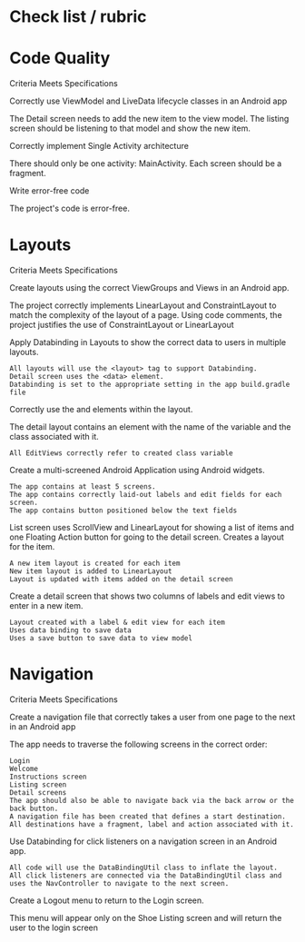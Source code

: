 # Check list / rubric 

# Code Quality
Criteria 	Meets Specifications

Correctly use ViewModel and LiveData lifecycle classes in an Android app
	

The Detail screen needs to add the new item to the view model. The listing screen should be listening to that model and show the new item.

Correctly implement Single Activity architecture
	

There should only be one activity: MainActivity. Each screen should be a fragment.

Write error-free code
	

The project's code is error-free.

# Layouts
Criteria 	Meets Specifications

Create layouts using the correct ViewGroups and Views in an Android app.
	

The project correctly implements LinearLayout and ConstraintLayout to match the complexity of the layout of a page. Using code comments, the project justifies the use of ConstraintLayout or LinearLayout

Apply Databinding in Layouts to show the correct data to users in multiple layouts.
	

    All layouts will use the <layout> tag to support Databinding.
    Detail screen uses the <data> element.
    Databinding is set to the appropriate setting in the app build.gradle file

Correctly use the <data> and <variable> elements within the layout.
	

The detail layout contains an <data> element with the name of the variable and the class associated with it.

    All EditViews correctly refer to created class variable

Create a multi-screened Android Application using Android widgets.
	

    The app contains at least 5 screens.
    The app contains correctly laid-out labels and edit fields for each screen.
    The app contains button positioned below the text fields

List screen uses ScrollView and LinearLayout for showing a list of items and one Floating Action button for going to the detail screen.
Creates a layout for the item.
	

    A new item layout is created for each item
    New item layout is added to LinearLayout
    Layout is updated with items added on the detail screen

Create a detail screen that shows two columns of labels and edit views to enter in a new item.
	

    Layout created with a label & edit view for each item
    Uses data binding to save data
    Uses a save button to save data to view model

# Navigation
Criteria 	Meets Specifications

Create a navigation file that correctly takes a user from one page to the next in an Android app
	

The app needs to traverse the following screens in the correct order:

    Login
    Welcome
    Instructions screen
    Listing screen
    Detail screens
    The app should also be able to navigate back via the back arrow or the back button.
    A navigation file has been created that defines a start destination.
    All destinations have a fragment, label and action associated with it.

Use Databinding for click listeners on a navigation screen in an Android app.
	

    All code will use the DataBindingUtil class to inflate the layout.
    All click listeners are connected via the DataBindingUtil class and uses the NavController to navigate to the next screen.

Create a Logout menu to return to the Login screen.
	

This menu will appear only on the Shoe Listing screen and will return the user to the login screen